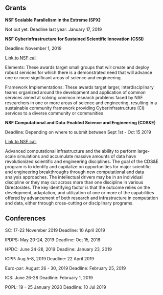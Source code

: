 ## Grants

**NSF Scalable Parallelism in the Extreme  (SPX)**

Not out yet.
Deadline last year: January 17, 2019


**NSF Cyberinfrastructure for Sustained Scientific Innovation (CSSI)**

Deadline: November 1, 2019

[Link to NSF call](https://www.nsf.gov/publications/pub_summ.jsp?WT.z_pims_id=505505&ods_key=nsf19548)

Elements: These awards target small groups that will create and deploy robust services for which there is a demonstrated need that will advance one or more significant areas of science and engineering.

Framework Implementations: These awards target larger, interdisciplinary teams organized around the development and application of common services aimed at solving common research problems faced by NSF researchers in one or more areas of science and engineering, resulting in a sustainable community framework providing Cyberinfrastructure (CI) services to a diverse community or communities


**NSF Computational and Data-Enabled Science and Engineering  (CDS&E)**

Deadline: Depending on where to submit between Sept 1st - Oct 15 2019

[Link to NSF call](https://www.nsf.gov/funding/pgm_summ.jsp?pims_id=504813)

Advanced computational infrastructure and the ability to perform large-scale simulations and accumulate massive amounts of data have revolutionized scientific and engineering disciplines.  The goal of the CDS&E program is to identify and capitalize on opportunities for major scientific and engineering breakthroughs through new computational and data analysis approaches.  The intellectual drivers may be in an individual discipline or they may cut across more than one discipline in various Directorates.  The key identifying factor is that the outcome relies on the development, adaptation, and utilization of one or more of the capabilities offered by advancement of both research and infrastructure in computation and data, either through cross-cutting or disciplinary programs.



## Conferences

SC:
17-22 November 2019
Deadline: 10 April 2019

IPDPS:
May 20-24, 2019
Deadline: Oct 15, 2018

HPDC:
June 24-28, 2019
Deadline: January 23, 2019

ICPP:
Aug 5-8, 2019
Deadline: 22 April 2019

Euro-par: 
August 26 - 30,  2019
Deadline: February 25, 2019

ICS:
June 26-28
Deadline: February 1, 2019

POPL:
19 - 25 January 2020
Deadline: 10 Jul 2019



